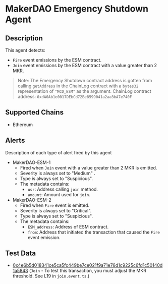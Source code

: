 # MakerDAO Emergency Shutdown Agent

## Description

This agent detects: 
- `Fire` event emissions by the ESM contract.
- `Join` event emissions by the ESM contract with a value greater than 2 MKR.

> Note: The Emergency Shutdown contract address is gotten from calling `getAddress` in the ChainLog contract with a `bytes32` representation of `"MCD_ESM"` as the argument.
ChainLog contract address: `0xdA0Ab1e0017DEbCd72Be8599041a2aa3bA7e740F`

## Supported Chains

- Ethereum

## Alerts

Description of each type of alert fired by this agent

- MakerDAO-ESM-1
  - Fired when `Join` event with a value greater than 2 MKR is emitted.
  - Severity is always set to "Medium" .
  - Type is always set to "Suspicious".
  - The metadata contains:
    - `usr`: Address calling `join` method.
    - `amount`: Amount used for `join`.
- MakerDAO-ESM-2
  - Fired when `Fire` event is emitted.
  - Severity is always set to "Critical".
  - Type is always set to "Suspicious".
  - The metadata contains:
    - `ESM_address`: Address of ESM contract.
    - `from`: Address that initiated the transaction that caused the `Fire` event emission.

## Test Data

- [0x4e6b5d018341ce5ca5fc449be7ce021f9a71e76d1c9225c6fd1c50140d1a5843](https://etherscan.io/tx/0x4e6b5d018341ce5ca5fc449be7ce021f9a71e76d1c9225c6fd1c50140d1a5843) (`Join` - To test this transaction, you must adjust the MKR threshold. See L19 in `join.event.ts`.)